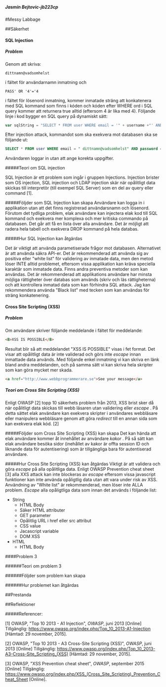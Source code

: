 ##### _Jasmin Bejtovic-jb223cp_

#Messy Labbage

##Säkerhet
#### SQL Injection
##### Problem

Genom att skriva:
```
dittnamn@vadsomhelst
```
i fältet för användarnamn inmatning och
```
PASS' OR '4'='4
```
i fältet för lösenord inmatning, kommer inmatade sträng att konkatenera med SQL kommand som finns i kóden och kóden efter WHERE ord i SQL query kommer att returnera true alltid (eftersom 4 är lika med 4).
Följande linje i kod bygger en SQL query på dynamiskt sätt:
``` javascript
var sqlString = "SELECT * FROM user WHERE email = '" + username +"' AND password = '" + password +"'";
```
Efter injection attack, kommandot som ska exekvera mot databasen ska se följande ut:
``` SQL
SELECT * FROM user WHERE email = " dittnamn@vadsomhelst" AND password = "PASS" OR 4 = 4
```
Användaren loggar in utan att ange korekta uppgifter.

#####Teori om SQL injection

SQL Injection är ett problem som ingår i gruppen Injections. Injection brister som OS injection, SQL injection och LDAP injection skär när opålitligt data skickas till interpretör (till exempel SQL Server) som en del av query eller command [1].

#####Följder som  SQL Injection kan skapa
Användare kan logga in i applikation utan att det finns registrerad användarsnamn och lösenord. Förutom det tydliga problem, elak användare kan injectera elak kod till SQL kommand och exekvera mer komplexa och mer kritiska commando på databasen. Det går att få en lista över alla användare. Det är möjligt att radera hela tabell och exekvera DROP kommand på hela databas.

#####Hur  SQL Injection kan åtgärdas

Det är viktigt att använda parametiserade frågor mot databasen. Alternativet är att använda säkra API-er. Det är rekommenderad att använda sig av positiva eller "white list" för validering av inmatade data, men den metod löser INTE alltid problemet, eftersom vissa applikation kan kräva speciella karaktär som inmatade data.
Finns andra preventiva metoder som kan användas. Det är rekommenderad att applikations användare har minsta möjliga rättigheter över databas som används (skriv och läs rättigheterna) och att kontrollera inmatad data som kan förhindra SQL attack. Jag kan rekommendera använda "Black list" med tecken som kan användas för sträng konkatenering.

#### Cross Site Scripting (XSS) 
##### Problem
Om användare skriver följande meddelande i fältet för meddelande:
``` HTML
<B>XSS IS POSSIBLE</B>
```
Resultat blir så att meddelandet "XSS IS POSSIBLE" visas i fet format. Det visar att opålitligt data är inte validerad och görs inte _escape_ innan inmattade data används.
Med följande enkel inmatning vi kan skriva en länk bland andra meddelanden, och på samma sätt vi kan skriva hela skripter som kan göra mycket mer skada.
``` HTML
<a href="http://www.webbprogrammerare.se">See your message</a>
```
##### Teori om Cross Site Scripting (XSS) 
Enligt OWASP [2] topp 10 säkerhets problem från 2013, XSS brist sker då när opålitligt data skickas till webb läsaren utan validering eller _escape_ . På detta sättet elak användare kan exekvera skripter i användares webbläsare eller manipulera webbläsare genom att göra _redirect_ till en annan sida som kan exekvera elak kód. [2]

#####Följder som Cross Site Scripting (XSS) kan skapa
Det kan hända att elak användare kommer åt innehållet av användare _kakor_ . På så sätt kan elak användare besöka sidor (inehållet av kakor är offta session ID och liknande data för autentisering) som är tillgängliga bara för autentiserad användare.

#####Hur Cross Site Scripting (XSS) kan åtgärdas
Viktigt är att validera och göra _escape_ på alla opålitliga data. Enligt OWASP Prevention cheat sheet [3] alla XXS attack kan inte blockeras av _escape_ eftersom vissa javascript funktioner kan inte använda opåligtlig data utan att vara under risk av XSS.
Användning av "White list" är rekommenderad, men löser inte ALLA problem.
_Escape_ alla opåligtliga data som innan det används i följande list:
* String
  * HTML Body
  * Säker HTML attributer
  * GET parameter
  * Opålitlig URL i href eller src attribut
  * CSS value
  * Jacascript variable
  * DOM XSS
* HTML
  * HTML Body



####Problem 3

######Teori om problem 3

######Följder som problem kan skapa

######Hur problemet kan åtgärdas

##Prestanda

##Reflektioner

#####Referencer:

[1] OWASP, "Top 10 2013 - A1 Injection", _OWASP_, juni 2013 [Online] Tillgänglig: https://www.owasp.org/index.php/Top_10_2013-A1-Injection [Hämtad: 29 november, 2015].

[2] OWASP, "Top 10 2013 - A3 Cross-Site Scripting (XSS)", _OWASP_, juni 2013 [Online] Tillgänglig: https://www.owasp.org/index.php/Top_10_2013-A3-Cross-Site_Scripting_(XSS) [Hämtad: 29 november, 2015].

[3] OWASP, "XSS Prevention cheat sheet", _OWASP_, september 2015 [Online] Tillgänglig: https://www.owasp.org/index.php/XSS_(Cross_Site_Scripting)_Prevention_Cheat_Sheet [Online].

